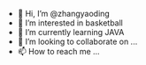 - 👋 Hi, I’m @zhangyaoding
- 👀 I’m interested in basketball
- 🌱 I’m currently learning JAVA
- 💞️ I’m looking to collaborate on ...
- 📫 How to reach me ...

<!---
zhangyaoding/zhangyaoding is a ✨ special ✨ repository because its `README.md` (this file) appears on your GitHub profile.
You can click the Preview link to take a look at your changes.
--->
